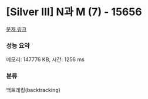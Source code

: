 # [Silver III] N과 M (7) - 15656 

[문제 링크](https://www.acmicpc.net/problem/15656) 

### 성능 요약

메모리: 147776 KB, 시간: 1256 ms

### 분류

백트래킹(backtracking)

